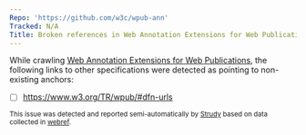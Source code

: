 ```yaml
---
Repo: 'https://github.com/w3c/wpub-ann'
Tracked: N/A
Title: Broken references in Web Annotation Extensions for Web Publications
---
```


While crawling [Web Annotation Extensions for Web Publications](https://w3c.github.io/wpub-ann/), the following links to other specifications were detected as pointing to non-existing anchors:
* [ ] https://www.w3.org/TR/wpub/#dfn-urls

<sub>This issue was detected and reported semi-automatically by [Strudy](https://github.com/w3c/strudy/) based on data collected in [webref](https://github.com/w3c/webref/).</sub>

